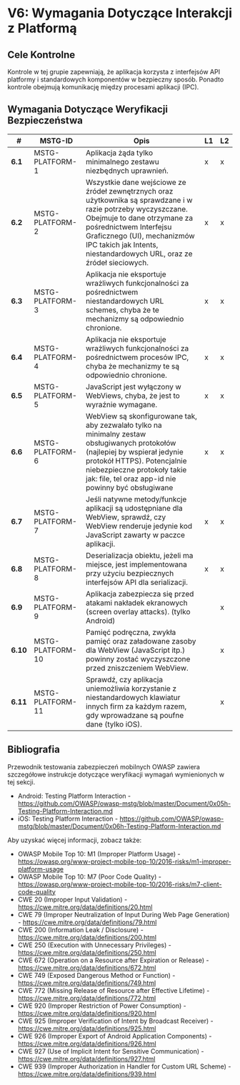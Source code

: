 # V6: Wymagania Dotyczące Interakcji z Platformą

## Cele Kontrolne

Kontrole w tej grupie zapewniają, że aplikacja korzysta z interfejsów API platformy i standardowych komponentów w bezpieczny sposób. Ponadto kontrole obejmują komunikację między procesami aplikacji (IPC).

## Wymagania Dotyczące Weryfikacji Bezpieczeństwa

| # | MSTG-ID | Opis | L1 | L2 |
| -- | ---------- | ---------------------- | - | - |
| **6.1** | MSTG-PLATFORM-1 | Aplikacja żąda tylko minimalnego zestawu niezbędnych uprawnień. | x | x |
| **6.2** | MSTG-PLATFORM-2 | Wszystkie dane wejściowe ze źródeł zewnętrznych oraz użytkownika są sprawdzane i w razie potrzeby wyczyszczane. Obejmuje to dane otrzymane za pośrednictwem Interfejsu Graficznego (UI), mechanizmów IPC takich jak Intents, niestandardowych URL, oraz ze źródeł sieciowych.| x | x |
| **6.3** | MSTG-PLATFORM-3 | Aplikacja nie eksportuje wrażliwych funkcjonalności za pośrednictwem niestandardowych URL schemes, chyba że te mechanizmy są odpowiednio chronione. | x | x |
| **6.4** | MSTG-PLATFORM-4 | Aplikacja nie eksportuje wrażliwych funkcjonalności za pośrednictwem procesów IPC, chyba że mechanizmy te są odpowiednio chronione. | x | x |
| **6.5** | MSTG-PLATFORM-5 | JavaScript jest wyłączony w WebViews, chyba, że jest to wyraźnie wymagane. | x | x |
| **6.6** | MSTG-PLATFORM-6 | WebView są skonfigurowane tak, aby zezwalało tylko na minimalny zestaw obsługiwanych protokołów (najlepiej by wspierał jedynie protokół HTTPS). Potencjalnie niebezpieczne protokoły takie jak: file, tel oraz app-id nie powinny być obsługiwane | x | x |
| **6.7** | MSTG-PLATFORM-7 | Jeśli natywne metody/funkcje aplikacji są udostępniane dla WebView, sprawdź, czy WebView renderuje jedynie kod JavaScript zawarty w paczce aplikacji. | x | x |
| **6.8** | MSTG-PLATFORM-8 | Deserializacja obiektu, jeżeli ma miejsce, jest implementowana przy użyciu bezpiecznych interfejsów API dla serializacji. | x | x |
| **6.9** | MSTG-PLATFORM-9 | Aplikacja zabezpiecza się przed atakami nakładek ekranowych (screen overlay attacks). (tylko Android) |  | x |
| **6.10** | MSTG-PLATFORM-10 | Pamięć podręczna, zwykła pamięć oraz załadowane zasoby dla WebView (JavaScript itp.) powinny zostać wyczyszczone przed zniszczeniem WebView. |  | x |
| **6.11** | MSTG-PLATFORM-11 | Sprawdź, czy aplikacja uniemożliwia korzystanie z niestandardowych klawiatur innych firm za każdym razem, gdy wprowadzane są poufne dane (tylko iOS). | | x |

## Bibliografia

Przewodnik testowania zabezpieczeń mobilnych OWASP zawiera szczegółowe instrukcje dotyczące weryfikacji wymagań wymienionych w tej sekcji.

- Android: Testing Platform Interaction - <https://github.com/OWASP/owasp-mstg/blob/master/Document/0x05h-Testing-Platform-Interaction.md>
- iOS: Testing Platform Interaction - <https://github.com/OWASP/owasp-mstg/blob/master/Document/0x06h-Testing-Platform-Interaction.md>

Aby uzyskać więcej informacji, zobacz także:

- OWASP Mobile Top 10: M1 (Improper Platform Usage) - <https://owasp.org/www-project-mobile-top-10/2016-risks/m1-improper-platform-usage>
- OWASP Mobile Top 10: M7 (Poor Code Quality) - <https://owasp.org/www-project-mobile-top-10/2016-risks/m7-client-code-quality>
- CWE 20 (Improper Input Validation) - <https://cwe.mitre.org/data/definitions/20.html>
- CWE 79 (Improper Neutralization of Input During Web Page Generation) - <https://cwe.mitre.org/data/definitions/79.html>
- CWE 200 (Information Leak / Disclosure) - <https://cwe.mitre.org/data/definitions/200.html>
- CWE 250 (Execution with Unnecessary Privileges) - <https://cwe.mitre.org/data/definitions/250.html>
- CWE 672 (Operation on a Resource after Expiration or Release) - <https://cwe.mitre.org/data/definitions/672.html>
- CWE 749 (Exposed Dangerous Method or Function) - <https://cwe.mitre.org/data/definitions/749.html>
- CWE 772 (Missing Release of Resource after Effective Lifetime) - <https://cwe.mitre.org/data/definitions/772.html>
- CWE 920 (Improper Restriction of Power Consumption) - <https://cwe.mitre.org/data/definitions/920.html>
- CWE 925 (Improper Verification of Intent by Broadcast Receiver) - <https://cwe.mitre.org/data/definitions/925.html>
- CWE 926 (Improper Export of Android Application Components) - <https://cwe.mitre.org/data/definitions/926.html>
- CWE 927 (Use of Implicit Intent for Sensitive Communication) - <https://cwe.mitre.org/data/definitions/927.html>
- CWE 939 (Improper Authorization in Handler for Custom URL Scheme) - <https://cwe.mitre.org/data/definitions/939.html>
